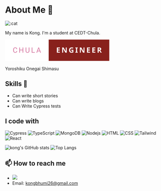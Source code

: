 # About Me 🥑
<img src="https://count.getloli.com/get/@:k" alt=":cat" />

My name is Kong. I'm a student at CEDT-Chula. 

[![forthebadge](https://github.com/CEDT-Chula/For-The-Cedt-Badge/blob/main/badges/chula-engineer.svg)](https://github.com/CEDT-Chula/For-The-Cedt-Badge/tree/main/badges)

Yoroshiku Onegai Shimasu

## Skills 💪
- Can write short stories
- Can write blogs
- Can Write Cypress tests

## I code with
<p>
  <img alt="Cypress" src="https://img.shields.io/badge/-cypress-%23E5E5E5?style=flat-square&logo=cypress&logoColor=white" />
  <img alt="TypeScript" src="https://img.shields.io/badge/-TypeScript-007ACC?style=flat-square&logo=typescript&logoColor=white" />
  <img alt="MongoDB" src="https://img.shields.io/badge/-MongoDB-13aa52?style=flat-square&logo=mongodb&logoColor=white" />
  <img alt="Nodejs" src="https://img.shields.io/badge/-Nodejs-43853d?style=flat-square&logo=Node.js&logoColor=white" />
  <img alt="HTML" src="https://img.shields.io/badge/HTML-239120?style=flat-square&logo=html5&logoColor=white"/>
  <img alt="CSS" src="https://img.shields.io/badge/CSS-239120?style=flat-square&logo=css3&logoColor=white"/>
  <img alt="Tailwind" src="https://img.shields.io/badge/Tailwind_CSS-38B2AC?style=flat-square&logo=tailwind-css&logoColor=white" />
  <img alt="React" src="https://img.shields.io/badge/-React-45b8d8?style=flat-square&logo=react&logoColor=white" />
</p>

![kong's GitHub stats](https://github-readme-stats.vercel.app/api?username=konglol524&show_icons=true&theme=radical)
![Top Langs](https://github-readme-stats.vercel.app/api/top-langs/?username=konglol524&layout=compact&theme=radical)

## 📫 How to reach me

- <a href="https://linkedin.com/in/kongbhumi-subhudhayodhin-938398288"><img src="https://img.shields.io/badge/linkedin-%230077B5.svg?style=flat-square&logo=linkedin&logoColor=white"></a>
- Email: kongbhumi26@gmail.com
